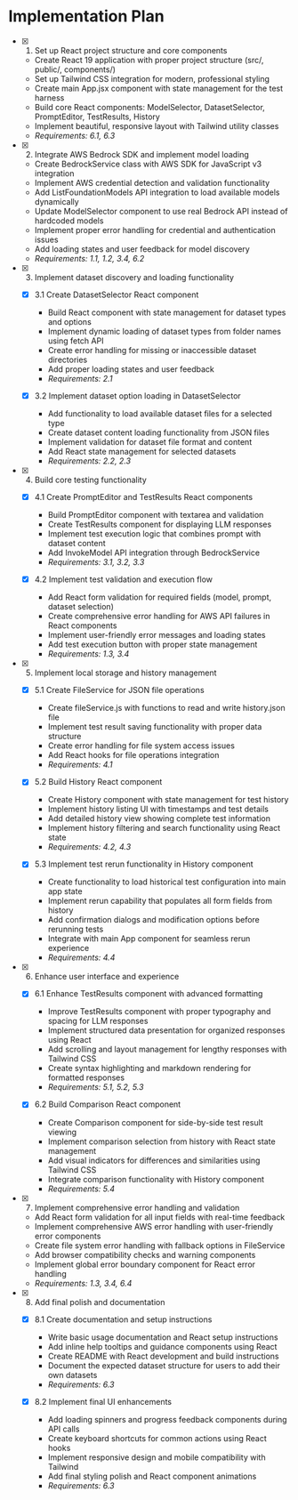 # Implementation Plan

- [x] 1. Set up React project structure and core components

  - Create React 19 application with proper project structure (src/, public/, components/)
  - Set up Tailwind CSS integration for modern, professional styling
  - Create main App.jsx component with state management for the test harness
  - Build core React components: ModelSelector, DatasetSelector, PromptEditor, TestResults, History
  - Implement beautiful, responsive layout with Tailwind utility classes
  - _Requirements: 6.1, 6.3_

- [x] 2. Integrate AWS Bedrock SDK and implement model loading

  - Create BedrockService class with AWS SDK for JavaScript v3 integration
  - Implement AWS credential detection and validation functionality
  - Add ListFoundationModels API integration to load available models dynamically
  - Update ModelSelector component to use real Bedrock API instead of hardcoded models
  - Implement proper error handling for credential and authentication issues
  - Add loading states and user feedback for model discovery
  - _Requirements: 1.1, 1.2, 3.4, 6.2_

- [x] 3. Implement dataset discovery and loading functionality

  - [x] 3.1 Create DatasetSelector React component

    - Build React component with state management for dataset types and options
    - Implement dynamic loading of dataset types from folder names using fetch API
    - Create error handling for missing or inaccessible dataset directories
    - Add proper loading states and user feedback
    - _Requirements: 2.1_

  - [x] 3.2 Implement dataset option loading in DatasetSelector
    - Add functionality to load available dataset files for a selected type
    - Create dataset content loading functionality from JSON files
    - Implement validation for dataset file format and content
    - Add React state management for selected datasets
    - _Requirements: 2.2, 2.3_

- [x] 4. Build core testing functionality

  - [x] 4.1 Create PromptEditor and TestResults React components

    - Build PromptEditor component with textarea and validation
    - Create TestResults component for displaying LLM responses
    - Implement test execution logic that combines prompt with dataset content
    - Add InvokeModel API integration through BedrockService
    - _Requirements: 3.1, 3.2, 3.3_

  - [x] 4.2 Implement test validation and execution flow
    - Add React form validation for required fields (model, prompt, dataset selection)
    - Create comprehensive error handling for AWS API failures in React components
    - Implement user-friendly error messages and loading states
    - Add test execution button with proper state management
    - _Requirements: 1.3, 3.4_

- [x] 5. Implement local storage and history management

  - [x] 5.1 Create FileService for JSON file operations

    - Create fileService.js with functions to read and write history.json file
    - Implement test result saving functionality with proper data structure
    - Create error handling for file system access issues
    - Add React hooks for file operations integration
    - _Requirements: 4.1_

  - [x] 5.2 Build History React component

    - Create History component with state management for test history
    - Implement history listing UI with timestamps and test details
    - Add detailed history view showing complete test information
    - Implement history filtering and search functionality using React state
    - _Requirements: 4.2, 4.3_

  - [x] 5.3 Implement test rerun functionality in History component
    - Create functionality to load historical test configuration into main app state
    - Implement rerun capability that populates all form fields from history
    - Add confirmation dialogs and modification options before rerunning tests
    - Integrate with main App component for seamless rerun experience
    - _Requirements: 4.4_

- [x] 6. Enhance user interface and experience

  - [x] 6.1 Enhance TestResults component with advanced formatting

    - Improve TestResults component with proper typography and spacing for LLM responses
    - Implement structured data presentation for organized responses using React
    - Add scrolling and layout management for lengthy responses with Tailwind CSS
    - Create syntax highlighting and markdown rendering for formatted responses
    - _Requirements: 5.1, 5.2, 5.3_

  - [x] 6.2 Build Comparison React component
    - Create Comparison component for side-by-side test result viewing
    - Implement comparison selection from history with React state management
    - Add visual indicators for differences and similarities using Tailwind CSS
    - Integrate comparison functionality with History component
    - _Requirements: 5.4_

- [x] 7. Implement comprehensive error handling and validation

  - Add React form validation for all input fields with real-time feedback
  - Implement comprehensive AWS error handling with user-friendly error components
  - Create file system error handling with fallback options in FileService
  - Add browser compatibility checks and warning components
  - Implement global error boundary component for React error handling
  - _Requirements: 1.3, 3.4, 6.4_

- [x] 8. Add final polish and documentation

  - [x] 8.1 Create documentation and setup instructions

    - Write basic usage documentation and React setup instructions
    - Add inline help tooltips and guidance components using React
    - Create README with React development and build instructions
    - Document the expected dataset structure for users to add their own datasets
    - _Requirements: 6.3_

  - [x] 8.2 Implement final UI enhancements
    - Add loading spinners and progress feedback components during API calls
    - Create keyboard shortcuts for common actions using React hooks
    - Implement responsive design and mobile compatibility with Tailwind
    - Add final styling polish and React component animations
    - _Requirements: 6.3_
